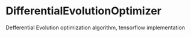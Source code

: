 # DifferentialEvolutionOptimizer
Defferential Evolution optimization algorithm, tensorflow implementation
